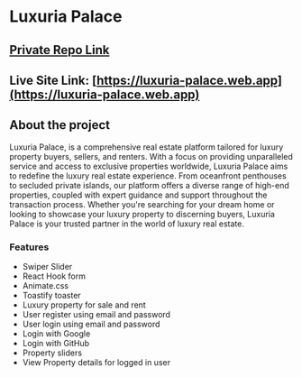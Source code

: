 # Luxuria Palace

## [Private Repo Link](https://github.com/programming-hero-web-course-4/b9a9-real-estate-maasajal)

## Live Site Link: [https://luxuria-palace.web.app](https://luxuria-palace.web.app)

## About the project

Luxuria Palace, is a comprehensive real estate platform tailored for luxury property buyers, sellers, and renters. With a focus on providing unparalleled service and access to exclusive properties worldwide, Luxuria Palace aims to redefine the luxury real estate experience. From oceanfront penthouses to secluded private islands, our platform offers a diverse range of high-end properties, coupled with expert guidance and support throughout the transaction process. Whether you're searching for your dream home or looking to showcase your luxury property to discerning buyers, Luxuria Palace is your trusted partner in the world of luxury real estate.

### Features

- Swiper Slider
- React Hook form
- Animate.css
- Toastify toaster
- Luxury property for sale and rent
- User register using email and password
- User login using email and password
- Login with Google
- Login with GitHub
- Property sliders
- View Property details for logged in user
